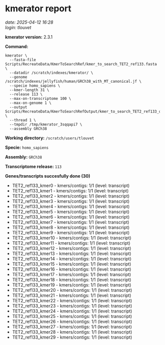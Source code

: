 # kmerator report
*date: 2025-04-12 16:28*  
*login: tlouvet*

**kmerator version:** 2.3.1

**Command:**

```
kmerator \
  --fasta-file Scripts/RecreateData/KmerToSearchRef/kmer_to_search_TET2_ref133.fasta \
  --datadir /scratch/indexes/kmerator/ \
  --genome /scratch/indexes/jellyfish/human/GRCh38_with_MT_canonical.jf \
  --specie homo_sapiens \
  --kmer-length 31 \
  --release 113 \
  --max-on-transcriptome 100 \
  --max-on-genome 1 \
  --output Scripts/RecreateData/KmerToSearchRefOutput/kmer_to_search_TET2_ref133_output \
  --thread 1 \
  --tmpdir /tmp/kmerator_3sqqapi7 \
  --assembly GRCh38
```

**Working directory:** `/scratch/users/tlouvet`

**Specie:** `homo_sapiens`

**Assembly:** `GRCh38`

**Transcriptome release:** `113`

**Genes/transcripts succesfully done (30)**

- TET2_ref133_kmer0 - kmers/contigs: 1/1 (level: transcript)
- TET2_ref133_kmer1 - kmers/contigs: 1/1 (level: transcript)
- TET2_ref133_kmer2 - kmers/contigs: 1/1 (level: transcript)
- TET2_ref133_kmer3 - kmers/contigs: 1/1 (level: transcript)
- TET2_ref133_kmer4 - kmers/contigs: 1/1 (level: transcript)
- TET2_ref133_kmer5 - kmers/contigs: 1/1 (level: transcript)
- TET2_ref133_kmer6 - kmers/contigs: 1/1 (level: transcript)
- TET2_ref133_kmer7 - kmers/contigs: 1/1 (level: transcript)
- TET2_ref133_kmer8 - kmers/contigs: 1/1 (level: transcript)
- TET2_ref133_kmer9 - kmers/contigs: 1/1 (level: transcript)
- TET2_ref133_kmer10 - kmers/contigs: 1/1 (level: transcript)
- TET2_ref133_kmer11 - kmers/contigs: 1/1 (level: transcript)
- TET2_ref133_kmer12 - kmers/contigs: 1/1 (level: transcript)
- TET2_ref133_kmer13 - kmers/contigs: 1/1 (level: transcript)
- TET2_ref133_kmer14 - kmers/contigs: 1/1 (level: transcript)
- TET2_ref133_kmer15 - kmers/contigs: 1/1 (level: transcript)
- TET2_ref133_kmer16 - kmers/contigs: 1/1 (level: transcript)
- TET2_ref133_kmer17 - kmers/contigs: 1/1 (level: transcript)
- TET2_ref133_kmer18 - kmers/contigs: 1/1 (level: transcript)
- TET2_ref133_kmer19 - kmers/contigs: 1/1 (level: transcript)
- TET2_ref133_kmer20 - kmers/contigs: 1/1 (level: transcript)
- TET2_ref133_kmer21 - kmers/contigs: 1/1 (level: transcript)
- TET2_ref133_kmer22 - kmers/contigs: 1/1 (level: transcript)
- TET2_ref133_kmer23 - kmers/contigs: 1/1 (level: transcript)
- TET2_ref133_kmer24 - kmers/contigs: 1/1 (level: transcript)
- TET2_ref133_kmer25 - kmers/contigs: 1/1 (level: transcript)
- TET2_ref133_kmer26 - kmers/contigs: 1/1 (level: transcript)
- TET2_ref133_kmer27 - kmers/contigs: 1/1 (level: transcript)
- TET2_ref133_kmer28 - kmers/contigs: 1/1 (level: transcript)
- TET2_ref133_kmer29 - kmers/contigs: 1/1 (level: transcript)
